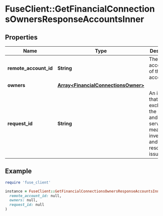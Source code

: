 # FuseClient::GetFinancialConnectionsOwnersResponseAccountsInner

## Properties

| Name | Type | Description | Notes |
| ---- | ---- | ----------- | ----- |
| **remote_account_id** | **String** | The remote account id of the account |  |
| **owners** | [**Array&lt;FinancialConnectionsOwner&gt;**](FinancialConnectionsOwner.md) |  |  |
| **request_id** | **String** | An identifier that is exclusive to the request and can serve as a means for investigating and resolving issues. |  |

## Example

```ruby
require 'fuse_client'

instance = FuseClient::GetFinancialConnectionsOwnersResponseAccountsInner.new(
  remote_account_id: null,
  owners: null,
  request_id: null
)
```

